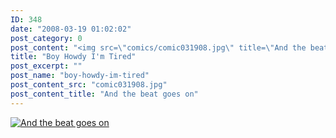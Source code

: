 ```yaml
---
ID: 348
date: "2008-03-19 01:02:02"
post_category: 0
post_content: "<img src=\"comics/comic031908.jpg\" title=\"And the beat goes on\" />"
title: "Boy Howdy I'm Tired"
post_excerpt: ""
post_name: "boy-howdy-im-tired"
post_content_src: "comic031908.jpg"
post_content_title: "And the beat goes on"
---
```



[![And the beat goes on](/comics-hi-res/comic031908.jpg)](/comics-hi-res/comic031908.jpg)
